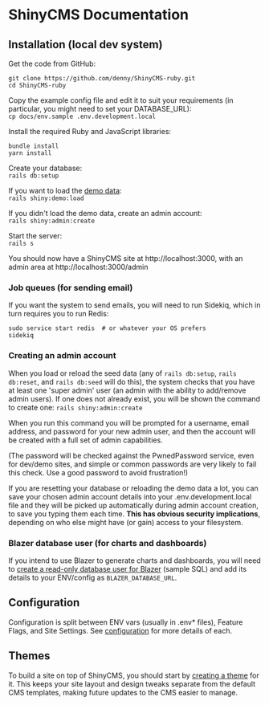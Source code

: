 # ShinyCMS Documentation

## Installation (local dev system)

Get the code from GitHub:  
```
git clone https://github.com/denny/ShinyCMS-ruby.git
cd ShinyCMS-ruby
```

Copy the example config file and edit it to suit your requirements (in particular, you might need to set your DATABASE_URL):  
`cp docs/env.sample .env.development.local`

Install the required Ruby and JavaScript libraries:  
```
bundle install
yarn install
```

Create your database:  
`rails db:setup`

If you want to load the [demo data](demo-site.md):  
`rails shiny:demo:load`

If you didn't load the demo data, create an admin account:  
`rails shiny:admin:create`

Start the server:  
`rails s`

You should now have a ShinyCMS site at http://localhost:3000, with an admin area at http://localhost:3000/admin

### Job queues (for sending email)

If you want the system to send emails, you will need to run Sidekiq, which in turn requires you to run Redis:  
```
sudo service start redis  # or whatever your OS prefers
sidekiq
```

### Creating an admin account

When you load or reload the seed data (any of `rails db:setup`, `rails db:reset`, and `rails db:seed` will do this), the system checks that you have at least one 'super admin' user (an admin with the ability to add/remove admin users). If one does not already exist, you will be shown the command to create one: `rails shiny:admin:create`

When you run this command you will be prompted for a username, email address, and password for your new admin user, and then the account will be created with a full set of admin capabilities.

(The password will be checked against the PwnedPassword service, even for dev/demo sites, and simple or common passwords are very likely to fail this check. Use a good password to avoid frustration!)

If you are resetting your database or reloading the demo data a lot, you can save your chosen admin account details into your .env.development.local file and they will be picked up automatically during admin account creation, to save you typing them each time. **This has obvious security implications**, depending on who else might have (or gain) access to your filesystem.

### Blazer database user (for charts and dashboards)

If you intend to use Blazer to generate charts and dashboards, you will need to [create a read-only database user for Blazer](create-blazer-db-user.sql) (sample SQL) and add its details to your ENV/config as `BLAZER_DATABASE_URL`.


## Configuration

Configuration is split between ENV vars (usually in .env* files), Feature Flags, and Site Settings. See [configuration](Configuration.md) for more details of each.


## Themes

To build a site on top of ShinyCMS, you should start by [creating a theme](Themes.md) for it. This keeps your site layout and design tweaks separate from the default CMS templates, making future updates to the CMS easier to manage.
